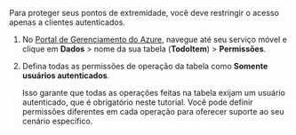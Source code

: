 
Para proteger seus pontos de extremidade, você deve restringir o acesso apenas a clientes autenticados.

1. No [Portal de Gerenciamento do Azure](https://manage.windowsazure.com/), navegue até seu serviço móvel e clique em **Dados** > nome da sua tabela (**TodoItem**) > **Permissões**. 

2. Defina todas as permissões de operação da tabela como **Somente usuários autenticados**.

	 Isso garante que todas as operações feitas na tabela exijam um usuário autenticado, que é obrigatório neste tutorial. Você pode definir permissões diferentes em cada operação para oferecer suporte ao seu cenário específico.

<!---HONumber=July15_HO2-->